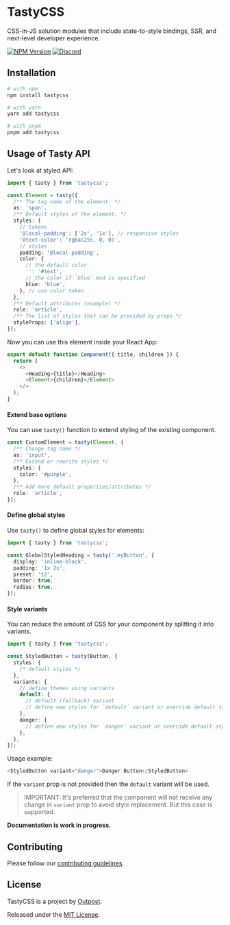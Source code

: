 # TastyCSS

CSS-in-JS solution modules that include state-to-style bindings, SSR, and next-level developer experience.

[![NPM Version](https://img.shields.io/npm/v/tastycss.svg?style=flat)](https://www.npmjs.com/package/tastycss)
[![Discord](https://img.shields.io/discord/793832892781690891?color=7389D8&label=chat%20on%20Discord&logo=Discord&logoColor=ffffff)](https://discord.gg/sHnHPnAPZj)

## Installation

```sh
# with npm
npm install tastycss

# with yarn
yarn add tastycss

# with pnpm
pnpm add tastycss
```

## Usage of Tasty API

Let's look at styled API:

```typescript jsx
import { tasty } from 'tastycss';

const Element = tasty({
  /** The tag name of the element. */
  as: 'span',
  /** Default styles of the element. */
  styles: {
    // tokens
    '@local-padding': ['2x', '1x'], // responsive styles
    '@text-color': 'rgba(255, 0, 0)',
    // styles
    padding: '@local-padding',
    color: {
      // the default color
      '': '#text',
      // the color if `blue` mod is specified
      blue: 'blue',
    }, // use color token
  },
  /** Default attributes (example) */
  role: 'article',
  /** The list of styles that can be provided by props */
  styleProps: ['align'],
});
```

Now you can use this element inside your React App:

```typescript jsx
export default function Component({ title, children }) {
  return (
    <>
      <Heading>{title}</Heading>
      <Element>{children}</Element>
    </>
  );
}
```

#### Extend base options

You can use `tasty()` function to extend styling of the existing component.

```typescript jsx
const CustomElement = tasty(Element, {
  /** Change tag name */
  as: 'input',
  /** Extend or rewrite styles */
  styles: {
    color: '#purple',
  },
  /** Add more default properties/attributes */
  role: 'article',
});
```

#### Define global styles

Use `tasty()` to define global styles for elements:

```typescript jsx
import { tasty } from 'tastycss';

const GlobalStyledHeading = tasty('.myButton', {
  display: 'inline-block',
  padding: '1x 2x',
  preset: 't2',
  border: true,
  radius: true,
});
```

#### Style variants

You can reduce the amount of CSS for your component by splitting it into variants.

```typescript jsx
import { tasty } from 'tastycss';

const StyledButton = tasty(Button, {
  styles: {
    /* default styles */
  },
  variants: {
    // define themes using variants
    default: {
      // default (fallback) variant
      // define new styles for `default` variant or override default styles.
    },
    danger: {
      // define new styles for `danger` variant or override default styles.
    },
  },
});
```

Usage example:

```typescript jsx
<StyledButton variant="danger">Danger Button</StyledButton>
```

If the `variant` prop is not provided then the `default` variant will be used.

> IMPORTANT: It's preferred that the component will not receive any change in `variant` prop to avoid style replacement. But this case is supported.

**Documentation is work in progress.**

## Contributing

Please follow our [contributing guidelines](CONTRIBUTING.md).

## License

TastyCSS is a project by [Outpost](https://outpost.run).

Released under the [MIT License](LICENSE).

